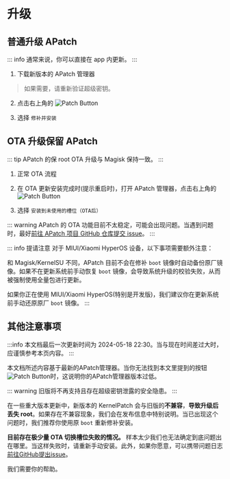 # 升级

## 普通升级 APatch

::: info
通常来说，你可以直接在 app 内更新。
:::

1. 下载新版本的 APatch 管理器

> 如果需要，请重新验证超级密钥。

2. 点击右上角的 ![Patch Button](/PButton.png)  

3. 选择 `修补并安装`

## OTA 升级保留 APatch

::: tip
APatch 的保 root OTA 升级与 Magisk 保持一致。
:::

1. 正常 OTA 流程

2. 在 OTA 更新安装完成时(提示重启时)，打开 APatch 管理器，点击右上角的 ![Patch Button](/PButton.png)  

3. 选择 `安装到未使用的槽位（OTA后）`

::: warning
APatch 的 OTA 功能目前不太稳定，可能会出现问题。当遇到问题时，最好[前往 APatch 项目 GitHub 仓库提交 issue](https://github.com/bmax121/APatch/issues/new/choose)。
:::

::: info 提请注意
对于 MIUI/Xiaomi HyperOS 设备，以下事项需要额外注意：

和 Magisk/KernelSU 不同，APatch 目前不会在修补 `boot` 镜像时自动备份原厂镜像。如果不在更新系统前手动恢复 `boot` 镜像，会导致系统升级的校验失败，从而被强制使用全量包进行更新。

如果你正在使用 MIUI/Xiaomi HyperOS(特别是开发版)，我们建议你在更新系统前手动还原原厂 `boot` 镜像。
:::

## 其他注意事项

:::info
本文档最后一次更新时间为 2024-05-18 22:30。当与现在时间差过大时，应谨慎参考本页内容。
:::

本文档所述内容基于最新的APatch管理器。当你无法找到本文里提到的按钮![Patch Button](/PButton.png)时，这说明你的APatch管理器版本过低。

::: warning
旧版将不再支持且存在超级密钥泄露的安全隐患。
:::

在一些重大版本更新中，新版本的 KernelPatch 会与旧版的**不兼容**，**导致升级后丢失 root**。如果存在不兼容现象，我们会在发布信息中特别说明。当已出现这个问题时，我们推荐你使用原 `boot` 重新修补安装。

**目前存在极少量 OTA 切换槽位失败的情况。** 样本太少我们也无法确定到底问题出在哪里。当这样失败时，请重新手动安装。此外，如果你愿意，可以携带问题日志[前往GitHub提出issue](https://github.com/bmax121/APatch/issues/new/choose)。

我们需要你的帮助。
